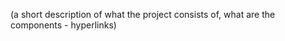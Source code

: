 <!-- TODO everything -->
(a short description of what the project consists of, what are the components - hyperlinks)
